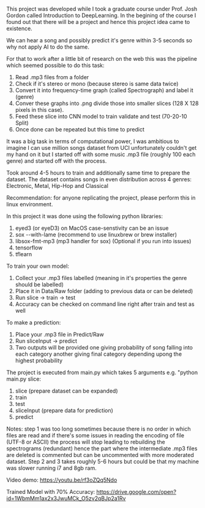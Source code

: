 This project was developed while I took a graduate course under Prof. Josh Gordon called 
Introduction to DeepLearning. In the begining of the course I found out that there will be a project
and hence this project idea came to existence.

We can hear a song and possibly predict it's genre within 3-5 seconds so why not apply AI to do the same.

For that to work after a little bit of research on the web this was the pipeline which seemed possible to
do this task:

1. Read .mp3 files from a folder 
2. Check if it's stereo or mono (because stereo is same data twice)
3. Convert it into frequency-time graph (called Spectrograph) and label it (genre)
4. Conver these graphs into .png divide those into smaller slices (128 X 128 pixels in this case).
5. Feed these slice into CNN model to train validate and test (70-20-10 Split)
6. Once done can be repeated but this time to predict

It was a big task in terms of computational power, I was ambitious to imagine I can use million songs
dataset from UCI unfortunately couldn't get my hand on it but I started off with some music .mp3 file
(roughly 100 each genre) and started off with the process.

Took around 4-5 hours to train and additionally same time to prepare the dataset.
The dataset contains songs in even distribution across 4 genres: Electronic, Metal, Hip-Hop and Classical

Recommendation: for anyone replicating the project, please perform this in linux environment.


In this project it was done using the following python libraries:

1. eyed3 (or eyeD3) on MacOS case-senstivity can be an issue
2. sox --with-lame (recommend to use linuxbrew or brew installer)
3. libsox-fmt-mp3 (mp3 handler for sox) (Optional if you run into issues)
3. tensorflow
4. tflearn

To train your own model:
1. Collect your .mp3 files labelled (meaning in it's properties the genre should be labelled)
2. Place it in Data/Raw folder (adding to previous data or can be deleted)
3. Run slice -> train -> test
4. Accuracy can be checked on command line right after train and test as well

To make a prediction:
1. Place your .mp3 file in Predict/Raw
2. Run sliceInput -> predict
3. Two outputs will be provided one giving probability of song falling into each category
another giving final category depending upong the highest probability

The project is executed from main.py which takes 5 arguments e.g. "python main.py slice:
1. slice (prepare dataset can be expanded)
2. train
3. test
4. sliceInput (prepare data for prediction)
5. predict

Notes: step 1 was too long sometimes because there is no order in which files are read and if there's
some issues in reading the encoding of file (UTF-8 or ASCII) the process will stop leading to rebuilding
the spectrograms (redundant) hence the part where the intermediate .mp3 files are deleted is commented but
can be uncommented with more moderated dataset.
Step 2 and 3 takes roughly 5-6 hours but could be that my machine was slower running i7 and 8gb ram.

Video demo: https://youtu.be/rf3oZQq5Ndo

Trained Model with 70% Accuracy: https://drive.google.com/open?id=1WbmMm1ax2x3JwuMCk_O5zv2qBJp2a1Rv
